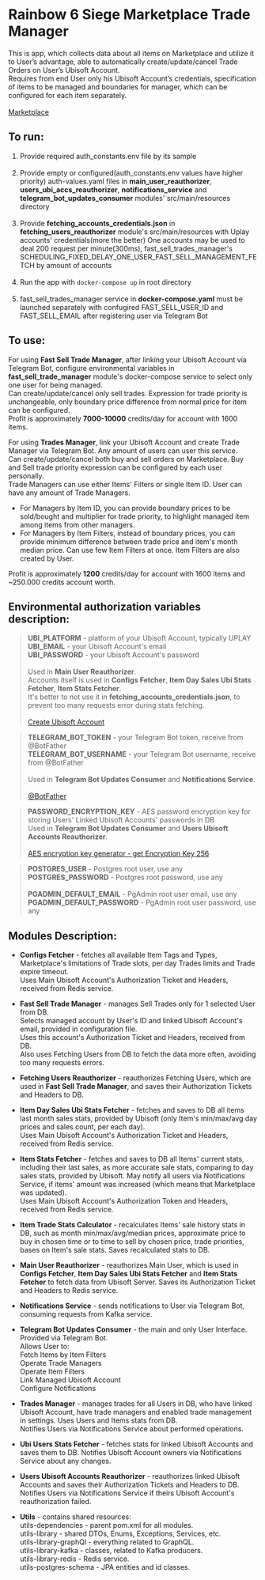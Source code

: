 # Rainbow 6 Siege Marketplace Trade Manager

This is app, which collects data about all items on Marketplace and utilize it to User’s advantage, able to automatically create/update/cancel Trade 
Orders on User’s Ubisoft Account.  
Requires from end User only his Ubisoft Account’s credentials, specification of items to be managed and boundaries for manager, which can be 
 configured for each item separately.  
&nbsp;  
[Marketplace](https://www.ubisoft.com/en-us/game/rainbow-six/siege/marketplace?route=home)


## To run:  
 1. Provide required auth_constants.env file by its sample  
    &nbsp;  
 2. Provide empty or configured(auth_constants.env values have higher priority) auth-values.yaml files in **main_user_reauthorizer**, **users_ubi_accs_reauthorizer**, **notifications_service** and **telegram_bot_updates_consumer** modules' src/main/resources directory  
    &nbsp;  
 3. Provide **fetching_accounts_credentials.json** in **fetching_users_reauthorizer** module's src/main/resources with Uplay accounts' credentials(more the better)
    One accounts may be used to deal 200 request per minute(300ms), fast_sell_trades_manager's SCHEDULING_FIXED_DELAY_ONE_USER_FAST_SELL_MANAGEMENT_FETCH by amount of accounts  
     &nbsp;  
 4. Run the app with ```docker-compose up``` in root directory  
     &nbsp;
 5. fast_sell_trades_manager service in **docker-compose.yaml** must be launched separately with confugired FAST_SELL_USER_ID and FAST_SELL_EMAIL after registering user via Telegram Bot


## To use:

For using **Fast Sell Trade Manager**, after linking your Ubisoft Account via Telegram Bot,
configure environmental variables in **fast_sell_trade_manager** module's docker-compose service to select only one user for being managed.    
Can create/update/cancel only sell trades. Expression for trade priority is unchangeable, only boundary price difference from normal price for item can be configured.  
Profit is approximately **7000-10000** credits/day for account with 1600 items.  


For using **Trades Manager**, link your Ubisoft Account and create Trade Manager via Telegram Bot. Any amount of users can user this service.  
Can create/update/cancel both buy and sell orders on Marketplace. Buy and Sell trade priority expression can be configured by each user personally.  
Trade Managers can use either Items' Filters or single Item ID. User can have any amount of Trade Managers.  
  * For Managers by Item ID, you can provide boundary prices to be sold/bought and multiplier for trade priority, to highlight managed item among 
   items from other managers.  
   * For Managers by Item Filters, instead of boundary prices, you can provide minimum difference between trade price and item's month median price.
      Can use few Item Filters at once. Item Filters are also created by User.
     
Profit is approximately **1200** credits/day for account with 1600 items and ~250.000 credits account worth.


## Environmental authorization variables description:  

>**UBI_PLATFORM** - platform of your Ubisoft Account, typically UPLAY  
**UBI_EMAIL** - your Ubisoft Account's email  
**UBI_PASSWORD** - your Ubisoft Account's password  
&nbsp;  
Used in  **Main User Reauthorizer**.  
Accounts itself is used in **Configs Fetcher**, **Item Day Sales Ubi Stats Fetcher**, **Item Stats Fetcher**.   
It's better to not use it in **fetching_accounts_credentials.json**, to prevent too many requests error during stats fetching.  
&nbsp;  
[Create Ubisoft Account](https://account.ubisoft.com/en-US/login)


>**TELEGRAM_BOT_TOKEN** - your Telegram Bot token, receive from @BotFather  
**TELEGRAM_BOT_USERNAME** - your Telegram Bot username, receive from @BotFather  
&nbsp;  
Used in **Telegram Bot Updates Consumer** and **Notifications Service**.  
&nbsp;  
[@BotFather](https://t.me/BotFather)


>**PASSWORD_ENCRYPTION_KEY** - AES password encryption key for storing Users' Linked Ubisoft Accounts' passwords in DB 
&nbsp;  
Used in **Telegram Bot Updates Consumer** and **Users Ubisoft Accounts Reauthorizer**.  
&nbsp;  
[AES encryption key generator - get Encryption Key 256](https://acte.ltd/utils/randomkeygen)


>**POSTGRES_USER** - Postgres root user, use any
**POSTGRES_PASSWORD** - Postgres root password, use any  
&nbsp;  
**PGADMIN_DEFAULT_EMAIL** - PgAdmin root user email, use any  
**PGADMIN_DEFAULT_PASSWORD** - PgAdmin root user password, use any  


## Modules Description:


* **Configs Fetcher** - fetches all available Item Tags and Types, Marketplace's limitations of Trade slots, per day Trades limits and Trade expire timeout.  
Uses Main Ubisoft Account's Authorization Ticket and Headers, received from Redis service.


* **Fast Sell Trade Manager** - manages Sell Trades only for 1 selected User from DB.  
Selects managed account by User's ID and linked Ubisoft Account's email, provided in configuration file.  
Uses this account's Authorization Ticket and Headers, received from DB.  
Also uses Fetching Users from DB to fetch the data more often, avoiding too many requests errors.


* **Fetching Users Reauthorizer** - reauthorizes Fetching Users, which are used in **Fast Sell Trade Manager**, and
saves their Authorization Tickets and Headers to DB.


* **Item Day Sales Ubi Stats Fetcher** - fetches and saves to DB all items last month sales stats, provided by Ubisoft (only Item's min/max/avg day 
prices and sales count, per each day).  
Uses Main Ubisoft Account's Authorization Ticket and Headers, received from Redis service.


* **Item Stats Fetcher** - fetches and saves to DB all Items' current stats, including their last sales, as more accurate sale stats, comparing to 
day sales stats, provided by Ubisoft. May notify all users via Notifications Service, if items' amount was increased (which means that Marketplace was updated).  
Uses Main Ubisoft Account's Authorization Token and Headers, received from Redis service.


* **Item Trade Stats Calculator** - recalculates Items' sale history stats in DB, such as month min/max/avg/median prices, approximate price to 
buy in chosen time or to time to sell by chosen price, trade priorities, bases on Item's sale stats. Saves recalculated stats to DB.


* **Main User Reauthorizer** - reauthorizes Main User, which is used in **Configs Fetcher**, **Item Day Sales Ubi Stats Fetcher**
and **Item Stats Fetcher** to fetch data from Ubisoft Server. Saves its Authorization Ticket and Headers to Redis service.   


* **Notifications Service** - sends notifications to User via Telegram Bot, consuming requests from Kafka service.  


* **Telegram Bot Updates Consumer** - the main and only User Interface. Provided via Telegram Bot.  
Allows User to:  
Fetch Items by Item Filters  
Operate Trade Managers  
Operate Item Filters  
Link Managed Ubisoft Account  
Configure Notifications  


* **Trades Manager** - manages trades for all Users in DB, who have linked Ubisoft Account, have trade managers and enabled trade management in settings.
Uses Users and Items stats from DB.  
Notifies Users via Notifications Service about performed operations.  


* **Ubi Users Stats Fetcher** - fetches stats for linked Ubisoft Accounts and saves them to DB. Notifies Ubisoft Account owners via Notifications 
Service about any changes.  


* **Users Ubisoft Accounts Reauthorizer** - reauthorizes linked Ubisoft Accounts and saves their Authorization Tickets and Headers to DB.
Notifies Users via Notifications Service if theirs Ubisoft Account's reauthorization failed.


* **Utils** - contains shared resources:  
utils-dependencies - parent pom.xml for all modules.  
utils-library - shared DTOs, Enums, Exceptions, Services, etc.  
utils-library-graphQl - everything related to GraphQL.  
utils-library-kafka - classes, related to Kafka producers.  
utils-library-redis - Redis service.  
utils-postgres-schema - JPA entities and id classes.


